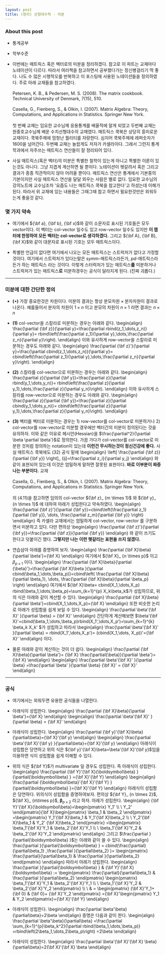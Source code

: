 ```yaml
---
layout: post 
title: (정리) 선형대수학 - 미분
---
```


### About this post

- 통계공부

- 학부수준 

- 이번에는 매트릭스 혹은 벡터로의 미분을 정리하겠다. 참고로 이 파트는 교재마다 노테이션이 다르다. 따라서 여러책을 참고하면서 공부했다가는 정신병걸리기 딱 좋다. 나도 수 많은 시행착오를 반복하고 이 포스팅에 사용된 노테이션들을 정의하였다. 주로 아래 교재들을 참고하였다. 
<br/><br/>
Petersen, K. B., & Pedersen, M. S. (2008). The matrix cookbook. Technical University of Denmark, 7(15), 510. 
<br/><br/>
Casella, G., Fienberg, S., & Olkin, I. (2007). Matrix Algebra: Theory, Computations, and Applications in Statistics. Springer New York.
<br/><br/>
첫 번째 교재는 임요한 교수님께 응용통계를 배울적에 알게 되었고 두번째 교재는 원중호교수님께 배운 수치선형대수의 교재였다. 매트릭스 쿡북은 상당히 흥미로운 교재이다. 쿡북주제에 엄청난 퀄리티를 자랑한다. 심지어 쿡북주제에 레퍼숫자가 1600을 넘어간다. 두번째 교재는 놀랍게도 저자가 카셀라이다. 그래서 그런지 통계학과에서 자주쓰는 매트릭스 연산들이 잘 정리되어 있다. 

- 사실 매트릭스(혹은 벡터)의 미분은 특별한 철학이 있는게 아니고 특별한 이론이 있는것도 아니다. 그냥 지겹게 계산하면 될 뿐이다. 노테이션이 헷갈려서 혹은 그리고 결과가 종종 직관적이지 않아 어려울 뿐이다. 매트릭스 연산은 통계에서 기본중의 기본이지만 사실 매트릭스 연산을 달달 외우는 사람은 별로 없다. 임요한 교수님의 강의노트에 교수님조차 '요즘도 나는 매트릭스 쿡북을 참고한다'고 하셨는데 이해가 된다. 따라서 위 교재에 있는 내용들은 그때그때 참고 하면서 필요한것만은 외워두는게 좋을것 같다. 

### 몇 가지 약속 

- 여기에서 ${\bf a}, {\bf b}, {\bf x}$와 같이 소문자로 표시된 기호들은 모두 vector이다. 이 벡터는 col-vector 일수도 있고 row-vector 일수도 있지만 **이 챕터에 한정하여 모든 벡터는 col-vector로 생각하겠다.** 그리고 ${\bf A}, {\bf B}, {\bf X}$와 같이 대문자로 표시된 기호는 모두 매트릭스이다. 

- 특별한 언급이 없다면 여기에서 나오는 모든 매트릭스는 스트럭처가 없다고 가정할 것이다. 여기에서 스트럭처가 있다는말은 *symm*-매트릭스라든가, *pd*-매트릭스라든가 하는 매트릭스 라는 것이다. 이렇게 스터럭처가 있는 매트릭스**를** 미분하거나 스트럭처가 있는 매트릭스**로** 미분하경우는 공식이 달라지게 된다. (진짜 괴롭다.) 

--- 

### 미분에 대한 간단한 정의 
- **($\star$)** 가장 중요한것은 차원이다. 미분의 결과는 항상 $\mbox{분모차원} \times \mbox{분자차원}$이 결과로 나온다. 예를들어서 분자의 차원이 
$1\times n$ 이고 분모의 차원이 $n\times 1$ 라면 결과는 $n\times n$ 

- **(1)** col-vector을 스칼라로 미분하는 경우는 아래와 같다. 
\begin{align}
\frac{\partial {\bf z}}{\partial y}=\frac{\partial rbind(z_1,\dots,z_n)}{\partial y}= rbind\left(\frac{\partial z_1}{\partial y},\dots,\frac{\partial z_n}{\partial y}\right). 
\end{align}
이와 유사하게 row-vector을 스칼라로 미분하는 경우도 아래와 같다. 
\begin{align}
\frac{\partial {\bf z}'}{\partial y}=\frac{\partial cbind(z_1,\dots,z_n)}{\partial y}= cbind\left(\frac{\partial z_1}{\partial y},\dots,\frac{\partial z_n}{\partial y}\right). 
\end{align}

- **(2)** 스칼라를 col-vector으로 미분하는 경우는 아래와 같다. 
\begin{align}
\frac{\partial z}{\partial {\bf y}}=\frac{\partial z}{\partial rbind(y_1,\dots,y_n)}= rbind\left(\frac{\partial z}{\partial y_1},\dots,\frac{\partial z}{\partial y_n}\right). 
\end{align}
이와 유사하게 스칼라를 row-vector으로 미분하는 경우도 아래와 같다. 
\begin{align}
\frac{\partial z}{\partial {\bf y}}=\frac{\partial z}{\partial cbind(y_1,\dots,y_n)}= cbind\left(\frac{\partial z}{\partial y_1},\dots,\frac{\partial z}{\partial y_n}\right). 
\end{align}

- **(3)** 벡터를 벡터로 미분하는 경우는 1) row-vector를 col-vector로 미분하거나 2) col-vector를 row-vector로 미분할 경우에만 벡터간의 미분이 정의된다는 것을 유의하자. 이와 같은 이유로 헤시안(Hessian)을 $\frac{\partial^2}{\partial \beta \partial \beta'}$로 정의한다. 가끔 가다가 col-vector를 col-vector로 미분한 것처럼 정의하는 notation이 있는데 **이런건 무시하는것이 정신건강에 좋다.** 사실 매트릭스 쿡북에도 (32) 공식 밑에 
\begin{align}
\left[ \frac{\partial {\bf z}}{\partial {\bf y}} \right]_ {ij}=\frac{\partial z_i}{\partial y_j}
\end{align}
와 같이 표현되어 있는데 이것은 엄밀하게 말하면 잘못된 표현이다. **바로 이부분이 짜증나는 부분이다.** 교재 <br/><br/>
Casella, G., Fienberg, S., & Olkin, I. (2007). Matrix Algebra: Theory, Computations, and Applications in Statistics. Springer New York.<br/><br/>
의 (4.11)을 참고하면 임의의 col-vector ${\bf z}_ {m \times 1}$ 와 ${\bf y}_ {n \times 1}$ 에 대하여 아래가 성립한다고 약속하였다. 
\begin{align}
\frac{\partial {\bf z}'}{\partial {\bf y}}=cbind\left(\frac{\partial z_1}{\partial {\bf y}}, \dots, \frac{\partial z_m}{\partial {\bf y}} \right)
\end{align}
즉 카셀라 교재에서는 엄밀하게 col-vector, row-vector 를 구분하면서 미분하고 있다. 다만 편의상 
\begin{align}
\frac{\partial {\bf z}'}{\partial {\bf y}}=\frac{\partial {\bf z}}{\partial {\bf y}}
\end{align}
와 같이 쓰기도 한다고 덧붙이긴 했다. **그렇지만 나는 이런 헷갈리는 표현을 쓰지 않겠다.** 

- 연습삼아 아래를 증명하여 보자. 
\begin{align}
\frac{\partial {\bf X}\beta}{\partial \beta'}={\bf X}
\end{align}
여기에서 ${\bf X}_ {n \times p}$ 이고 ${\beta}_ {p \times 1}$ 이다. 
\begin{align}
\frac{\partial {\bf X}\beta}{\partial {\beta}'}=\frac{\partial {\bf X}\beta }{\partial cbind(\beta_1,\dots,\beta_p)}=cbind\left( \frac{\partial {\bf X}\beta}{\partial \beta_1}, \dots, \frac{\partial {\bf X}\beta}{\partial \beta_p} \right) 
\end{align}
여기에서 ${\bf X}\beta= cbind(X_1,\dots,X_p) rbind(\beta_1,\dots,\beta_p)=\sum_{k=1}^{p} X_k\beta_k$가 성립하므로, 위의 식은 아래와 같이 계산할 수 있다. 
\begin{align}
\frac{\partial {\bf X}\beta}{\partial \beta'}=cbind(X_1,\dots,X_p)={\bf X}
\end{align}
또한 비슷한 논리로 아래가 성립함을 쉽게 보일 수 있다. 
\begin{align}
\frac{\partial \beta'{\bf X}' }{\partial \beta} = {\bf X}'
\end{align}
간단하게 계산해보면 $\beta'{\bf X}'=cbind(\beta_1,\dots,\beta_p)rbind(X_1',\dots,X_p')=\sum_{k=1}^{k} \beta_k X_k' $가 성립하고 따라서 
\begin{align}
\frac{\partial \beta'{\bf X}' }{\partial \beta} = rbind(X_1',\dots,X_p')= (cbind(X_1,\dots, X_p))'={\bf X}'
\end{align}
이다. <br/>

- 물론 아래와 같이 계산하는 것이 더 쉽다. 
\begin{align}
\frac{\partial {\bf X}\beta}{\partial \beta'}= {\bf X} \frac{\partial{\beta}}{\partial \beta'}={\bf X}
\end{align}
\begin{align}
\frac{\partial \beta'{\bf X}' }{\partial \beta} =\frac{\partial \beta' }{\partial \beta} {\bf X}' = {\bf X}'
\end{align}

--- 

### 공식

- 여기에서는 외워두면 유용한 공식들을 나열한다. 

- 아래식이 성립한다. 
\begin{align}
\frac{\partial {\bf X}\beta}{\partial \beta'}={\bf X}
\end{align}
\begin{align}
\frac{\partial \beta'{\bf X}' }{\partial \beta} = {\bf X}'
\end{align}

- 아래식이 성립한다. 
\begin{align}
\frac{\partial {\bf y}'{\bf X}\beta}{\partial\beta}={\bf X}'{\bf y} 
\end{align}
\begin{align}
\frac{\partial \beta'{\bf X}'{\bf y} }{\partial\beta}={\bf X}'{\bf y} 
\end{align}
아래식이 성립함은 당연하고 위의 식은 ${\bf y}'{\bf X}\beta=\beta'{\bf X}'{\bf y}$임을 이용하면 식이 성립함을 쉽게 이해할 수 있다. 

- 위의 식은 ${\bf Y}$가 multivariate 일 경우도 성립한다. 즉 아래식이 성립한다. 
\begin{align}
\frac{\partial {\bf Y}'{\bf X}{\boldsymbol\beta} } {\partial{\boldsymbol\beta} } ={\bf X}'{\bf Y} 
\end{align}
\begin{align}
\frac{\partial {\boldsymbol\beta}'{\bf X}'{\bf Y} }{\partial{\boldsymbol\beta} }={\bf X}'{\bf Y} 
\end{align}
아래식이 성립함은 당연하다. 위의식이 성립함을 증명하여보자. 편의상 ${\bf Y}_ {n \times 2}$, ${\bf X}_ {n\times p}$, ${\boldsymbol\beta}_ {p \times 2}$ 라고 하자. 아래가 성립한다. 
\begin{align}
{\bf Y}'{\bf X}{\boldsymbol\beta}=\begin{pmatrix}
Y_1' \\\\ \\
Y_2'
\end{pmatrix}{\bf X}\begin{pmatrix} \beta_1 & \beta_2 \end{pmatrix}
=\begin{pmatrix}
Y_1'{\bf X}\beta_1 & Y_1'{\bf X}\beta_2 \\\\ \\
Y_2'{\bf X}\beta_1 & Y_2' {\bf X}\beta_2 
\end{pmatrix}
=\begin{pmatrix}
\beta_1'{\bf X}'Y_1 & \beta_2'{\bf X}'Y_1 \\\\ \\
\beta_1'{\bf X}'Y_2 & \beta_2'{\bf X}'Y_2
\end{pmatrix}
\end{align} 
그리고 $\frac{\partial }{\partial{\boldsymbol\beta} }$는 아래와 같이 쓸 수 있다. 
\begin{align}
\frac{\partial }{\partial{\boldsymbol\beta} } = cbind(\frac{\partial}{\partial\beta_1} ,\frac{\partial }{\partial\beta_2} )=
\begin{pmatrix} \frac{\partial}{\partial\beta_1} & \frac{\partial }{\partial\beta_2}  \end{pmatrix}
\end{align}
따라서 아래가 성립한다. 
\begin{align}
\frac{\partial }{\partial{\boldsymbol\beta} } & {\bf Y}'{\bf X}{\boldsymbol\beta} 
:= 
\begin{pmatrix}
\frac{\partial}{\partial\beta_1} & \frac{\partial }{\partial\beta_2} 
\end{pmatrix}
\begin{pmatrix}
\beta_1'{\bf X}'Y_1 & \beta_2'{\bf X}'Y_1 \\\\ \\
\beta_1'{\bf X}'Y_2 & \beta_2'{\bf X}'Y_2
\end{pmatrix} \\\\ \\
& = \begin{pmatrix}
{\bf X}'Y_1+{\bf 0} & {\bf 0}+ {\bf X}'Y_2
\end{pmatrix}
={\bf X}'\begin{pmatrix}
Y_1 & Y_2 
\end{pmatrix}={\bf X}'{\bf Y}
\end{align}

- 아래식이 성립한다.
\begin{align}
\frac{\partial \beta'\beta}{\partial\beta}=2\beta
\end{align}
증명은 다음과 같이 한다. 
\begin{align}
\frac{\partial \beta'\beta}{\partial\beta}
=\frac{\partial \sum_{k=1}^{p}\beta_k^2}{\partial rbind(\beta_1,\dots,\beta_p)}
=rbind\left(2\beta_1,\dots,2\beta_p\right)
=2\beta
\end{align}

- 아래식이 성립한다. 
\begin{align}
\frac{\partial \beta'{\bf X}'{\bf X} \beta}{\partial\beta}=2{\bf X}'{\bf X} \beta
\end{align}
